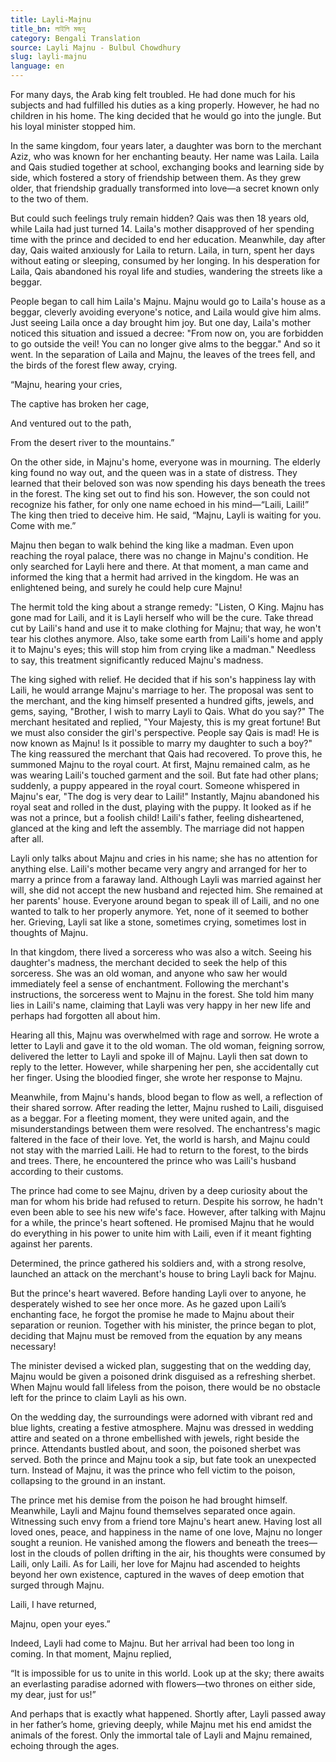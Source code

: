 ```yaml
---
title: Layli-Majnu
title_bn: লাইলি মজনু
category: Bengali Translation
source: Layli Majnu - Bulbul Chowdhury
slug: layli-majnu
language: en
---
```


For many days, the Arab king felt troubled. He had done much for his subjects and had fulfilled his duties as a king properly. However, he had no children in his home. The king decided that he would go into the jungle. But his loyal minister stopped him.

In the same kingdom, four years later, a daughter was born to the merchant Aziz, who was known for her enchanting beauty. Her name was Laila. Laila and Qais studied together at school, exchanging books and learning side by side, which fostered a story of friendship between them. As they grew older, that friendship gradually transformed into love—a secret known only to the two of them.

But could such feelings truly remain hidden? Qais was then 18 years old, while Laila had just turned 14. Laila's mother disapproved of her spending time with the prince and decided to end her education. Meanwhile, day after day, Qais waited anxiously for Laila to return. Laila, in turn, spent her days without eating or sleeping, consumed by her longing. In his desperation for Laila, Qais abandoned his royal life and studies, wandering the streets like a beggar.

People began to call him Laila's Majnu. Majnu would go to Laila's house as a beggar, cleverly avoiding everyone's notice, and Laila would give him alms. Just seeing Laila once a day brought him joy. But one day, Laila's mother noticed this situation and issued a decree: "From now on, you are forbidden to go outside the veil! You can no longer give alms to the beggar." And so it went. In the separation of Laila and Majnu, the leaves of the trees fell, and the birds of the forest flew away, crying.

“Majnu, hearing your cries,

The captive has broken her cage,

And ventured out to the path,

From the desert river to the mountains.”

On the other side, in Majnu's home, everyone was in mourning. The elderly king found no way out, and the queen was in a state of distress. They learned that their beloved son was now spending his days beneath the trees in the forest. The king set out to find his son. However, the son could not recognize his father, for only one name echoed in his mind—“Laili, Laili!” The king then tried to deceive him. He said, “Majnu, Layli is waiting for you. Come with me.”

Majnu then began to walk behind the king like a madman. Even upon reaching the royal palace, there was no change in Majnu's condition. He only searched for Layli here and there. At that moment, a man came and informed the king that a hermit had arrived in the kingdom. He was an enlightened being, and surely he could help cure Majnu!

The hermit told the king about a strange remedy: "Listen, O King. Majnu has gone mad for Laili, and it is Layli herself who will be the cure. Take thread cut by Laili's hand and use it to make clothing for Majnu; that way, he won't tear his clothes anymore. Also, take some earth from Laili's home and apply it to Majnu's eyes; this will stop him from crying like a madman." Needless to say, this treatment significantly reduced Majnu's madness.

The king sighed with relief. He decided that if his son's happiness lay with Laili, he would arrange Majnu's marriage to her. The proposal was sent to the merchant, and the king himself presented a hundred gifts, jewels, and gems, saying, "Brother, I wish to marry Layli to Qais. What do you say?" The merchant hesitated and replied, "Your Majesty, this is my great fortune! But we must also consider the girl's perspective. People say Qais is mad! He is now known as Majnu! Is it possible to marry my daughter to such a boy?" The king reassured the merchant that Qais had recovered. To prove this, he summoned Majnu to the royal court. At first, Majnu remained calm, as he was wearing Laili's touched garment and the soil. But fate had other plans; suddenly, a puppy appeared in the royal court. Someone whispered in Majnu's ear, "The dog is very dear to Laili!" Instantly, Majnu abandoned his royal seat and rolled in the dust, playing with the puppy. It looked as if he was not a prince, but a foolish child! Laili's father, feeling disheartened, glanced at the king and left the assembly. The marriage did not happen after all.

Layli only talks about Majnu and cries in his name; she has no attention for anything else. Laili's mother became very angry and arranged for her to marry a prince from a faraway land. Although Layli was married against her will, she did not accept the new husband and rejected him. She remained at her parents' house. Everyone around began to speak ill of Laili, and no one wanted to talk to her properly anymore. Yet, none of it seemed to bother her. Grieving, Layli sat like a stone, sometimes crying, sometimes lost in thoughts of Majnu.

In that kingdom, there lived a sorceress who was also a witch. Seeing his daughter's madness, the merchant decided to seek the help of this sorceress. She was an old woman, and anyone who saw her would immediately feel a sense of enchantment. Following the merchant's instructions, the sorceress went to Majnu in the forest. She told him many lies in Laili's name, claiming that Layli was very happy in her new life and perhaps had forgotten all about him.

Hearing all this, Majnu was overwhelmed with rage and sorrow. He wrote a letter to Layli and gave it to the old woman. The old woman, feigning sorrow, delivered the letter to Layli and spoke ill of Majnu. Layli then sat down to reply to the letter. However, while sharpening her pen, she accidentally cut her finger. Using the bloodied finger, she wrote her response to Majnu.

Meanwhile, from Majnu's hands, blood began to flow as well, a reflection of their shared sorrow. After reading the letter, Majnu rushed to Laili, disguised as a beggar. For a fleeting moment, they were united again, and the misunderstandings between them were resolved. The enchantress's magic faltered in the face of their love. Yet, the world is harsh, and Majnu could not stay with the married Laili. He had to return to the forest, to the birds and trees. There, he encountered the prince who was Laili's husband according to their customs.

The prince had come to see Majnu, driven by a deep curiosity about the man for whom his bride had refused to return. Despite his sorrow, he hadn't even been able to see his new wife's face. However, after talking with Majnu for a while, the prince's heart softened. He promised Majnu that he would do everything in his power to unite him with Laili, even if it meant fighting against her parents.

Determined, the prince gathered his soldiers and, with a strong resolve, launched an attack on the merchant's house to bring Layli back for Majnu.

But the prince's heart wavered. Before handing Layli over to anyone, he desperately wished to see her once more. As he gazed upon Laili’s enchanting face, he forgot the promise he made to Majnu about their separation or reunion. Together with his minister, the prince began to plot, deciding that Majnu must be removed from the equation by any means necessary!

The minister devised a wicked plan, suggesting that on the wedding day, Majnu would be given a poisoned drink disguised as a refreshing sherbet. When Majnu would fall lifeless from the poison, there would be no obstacle left for the prince to claim Layli as his own.

On the wedding day, the surroundings were adorned with vibrant red and blue lights, creating a festive atmosphere. Majnu was dressed in wedding attire and seated on a throne embellished with jewels, right beside the prince. Attendants bustled about, and soon, the poisoned sherbet was served. Both the prince and Majnu took a sip, but fate took an unexpected turn. Instead of Majnu, it was the prince who fell victim to the poison, collapsing to the ground in an instant.

The prince met his demise from the poison he had brought himself. Meanwhile, Layli and Majnu found themselves separated once again. Witnessing such envy from a friend tore Majnu's heart anew. Having lost all loved ones, peace, and happiness in the name of one love, Majnu no longer sought a reunion. He vanished among the flowers and beneath the trees—lost in the clouds of pollen drifting in the air, his thoughts were consumed by Laili, only Laili. As for Laili, her love for Majnu had ascended to heights beyond her own existence, captured in the waves of deep emotion that surged through Majnu.

Laili, I have returned,

Majnu, open your eyes.”

Indeed, Layli had come to Majnu. But her arrival had been too long in coming. In that moment, Majnu replied,

“It is impossible for us to unite in this world. Look up at the sky; there awaits an everlasting paradise adorned with flowers—two thrones on either side, my dear, just for us!”

And perhaps that is exactly what happened. Shortly after, Layli passed away in her father’s home, grieving deeply, while Majnu met his end amidst the animals of the forest. Only the immortal tale of Layli and Majnu remained, echoing through the ages.
